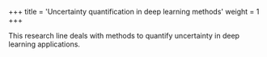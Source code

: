 +++
title = 'Uncertainty quantification in deep learning methods'
weight = 1
+++

This research line deals with methods to quantify uncertainty in deep learning applications.
